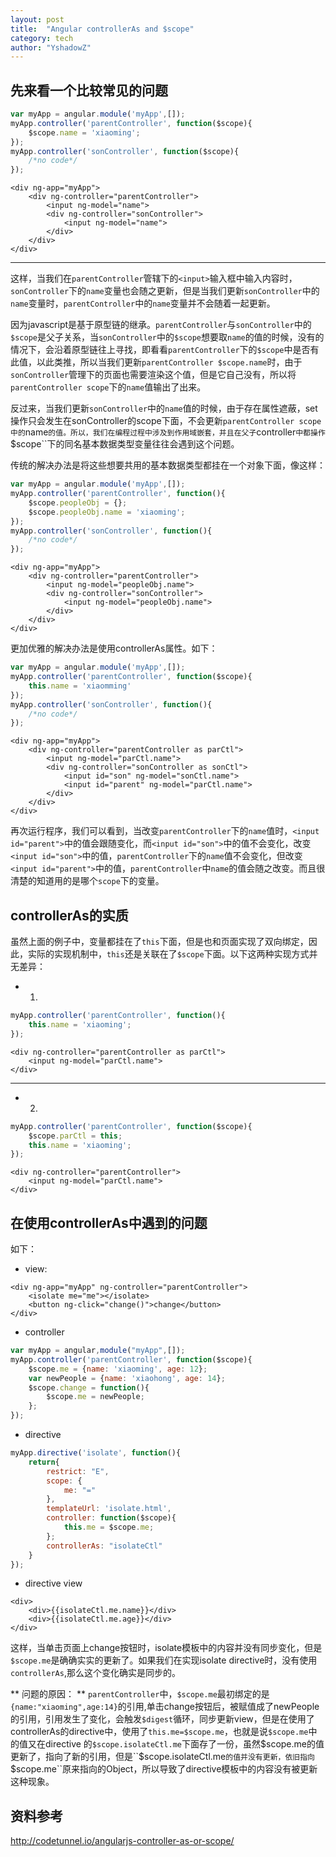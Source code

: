 ```yaml
---
layout: post
title:  "Angular controllerAs and $scope"
category: tech
author: "YshadowZ"
---
```

## 先来看一个比较常见的问题

```javascript
var myApp = angular.module('myApp',[]);
myApp.controller('parentController', function($scope){
	$scope.name = 'xiaoming';
});
myApp.controller('sonController', function($scope){
	/*no code*/
});
```

```
<div ng-app="myApp">
	<div ng-controller="parentController">
		<input ng-model="name">
		<div ng-controller="sonController">
			<input ng-model="name">
		</div>
	</div>
</div>
```

****

这样，当我们在``parentController``管辖下的``<input>``输入框中输入内容时，``sonController``下的``name``变量也会随之更新，但是当我们更新``sonController``中的``name``变量时，``parentController``中的``name``变量并不会随着一起更新。

因为javascript是基于原型链的继承。``parentController``与``sonController``中的``$scope``是父子关系，当``sonController``中的``$scope``想要取``name``的值的时候，没有的情况下，会沿着原型链往上寻找，即看看``parentController``下的``$scope``中是否有此值，以此类推，所以当我们更新``parentController $scope.name``时，由于``sonController``管理下的页面也需要渲染这个值，但是它自己没有，所以将``parentController scope``下的``name``值输出了出来。

反过来，当我们更新``sonController``中的``name``值的时候，由于存在属性遮蔽，set操作只会发生在sonController的scope下面，不会更新``parentController scope中的``name``的值。所以，我们在编程过程中涉及到作用域嵌套，并且在父子``controller``中都操作``$scope``下的同名基本数据类型变量往往会遇到这个问题。

传统的解决办法是将这些想要共用的基本数据类型都挂在一个对象下面，像这样：

```javascript
var myApp = angular.module('myApp',[]);
myApp.controller('parentController', function(){
	$scope.peopleObj = {};
	$scope.peopleObj.name = 'xiaoming';
});
myApp.controller('sonController', function(){
	/*no code*/
});
```

```
<div ng-app="myApp">
	<div ng-controller="parentController">
		<input ng-model="peopleObj.name">
		<div ng-controller="sonController">
			<input ng-model="peopleObj.name">
		</div>
	</div>
</div>
```

更加优雅的解决办法是使用controllerAs属性。如下：

```javascript
var myApp = angular.module('myApp',[]);
myApp.controller('parentController', function($scope){
	this.name = 'xiaomming'
});
myApp.controller('sonController', function(){
	/*no code*/
});
```

```
<div ng-app="myApp">
	<div ng-controller="parentController as parCtl">
		<input ng-model="parCtl.name">
		<div ng-controller="sonController as sonCtl">
			<input id="son" ng-model="sonCtl.name">
			<input id="parent" ng-model="parCtl.name">
		</div>
	</div>
</div>
```

再次运行程序，我们可以看到，当改变``parentController``下的``name``值时，``<input id="parent">``中的值会跟随变化，而``<input id="son">``中的值不会变化，改变``<input id="son">``中的值，``parentController``下的``name``值不会变化，但改变``<input id="parent">``中的值，``parentController``中``name``的值会随之改变。而且很清楚的知道用的是哪个``scope``下的变量。

## controllerAs的实质

虽然上面的例子中，变量都挂在了``this``下面，但是也和页面实现了双向绑定，因此，实际的实现机制中，``this``还是关联在了``$scope``下面。以下这两种实现方式并无差异：

* 1.

```javascript
myApp.controller('parentController', function(){
	this.name = 'xiaoming';	
});
```

```
<div ng-controller="parentController as parCtl">
	<input ng-model="parCtl.name">
</div>
```

****

* 2.

```javascript
myApp.controller('parentController', function($scope){
	$scope.parCtl = this;
	this.name = 'xiaoming';	
});
```

```
<div ng-controller="parentController">
	<input ng-model="parCtl.name">
</div>
```

## 在使用controllerAs中遇到的问题
如下：

* view:

```
<div ng-app="myApp" ng-controller="parentController">
	<isolate me="me"></isolate>
    <button ng-click="change()">change</button>
</div>
```

* controller

```javascript
var myApp = angular,module("myApp",[]);
myApp.controller('parentController', function($scope){
	$scope.me = {name: 'xiaoming', age: 12};
	var newPeople = {name: 'xiaohong', age: 14};
	$scope.change = function(){
        $scope.me = newPeople;
    };
});
```

* directive

```javascript
myApp.directive('isolate', function(){
	return{
		restrict: "E",
		scope: {
			me: "="
		},
		templateUrl: 'isolate.html',
		controller: function($scope){
			this.me = $scope.me;
		};
		controllerAs: "isolateCtl"
	}
});
```

* directive view

```
<div>
	<div>{{isolateCtl.me.name}}</div>
	<div>{{isolateCtl.me.age}}</div>
</div>
```

这样，当单击页面上change按钮时，isolate模板中的内容并没有同步变化，但是``$scope.me``是确确实实的更新了。如果我们在实现isolate directive时，没有使用``controllerAs``,那么这个变化确实是同步的。

** 问题的原因： **
``parentController``中，``$scope.me``最初绑定的是``{name:"xiaoming",age:14}``的引用,单击change按钮后，被赋值成了newPeople的引用，引用发生了变化，会触发``$digest``循环，同步更新view，但是在使用了controllerAs的directive中，使用了``this.me=$scope.me``，也就是说``$scope.me``中的值又在directive 的``$scope.isolateCtl.me``下面存了一份，虽然$scope.me的值更新了，指向了新的引用，但是``$scope.isolateCtl.me``的值并没有更新，依旧指向``$scope.me``原来指向的Object，所以导致了directive模板中的内容没有被更新这种现象。

## 资料参考
http://codetunnel.io/angularjs-controller-as-or-scope/
